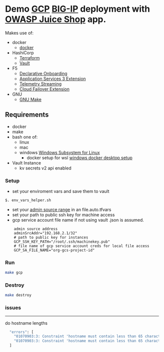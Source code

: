 # Demo [GCP](https://cloud.google.com/) [BIG-IP](https://www.f5.com/products/big-ip-services/virtual-editions) deployment with [OWASP Juice Shop](https://owasp.org/www-project-juice-shop/) app.
Makes use of:
- docker
  - [docker](https://www.docker.com/)
- HashiCorp
  -  [Terraform](https://www.terraform.io/)
  -  [Vault](https://www.vaultproject.io/)
-  F5
   -  [Declarative Onboarding](https://clouddocs.f5.com/products/extensions/f5-declarative-onboarding/latest/)
   -  [Application Services 3 Extension](https://clouddocs.f5.com/products/extensions/f5-appsvcs-extension/latest/)
   -  [Telemetry Streaming](https://clouddocs.f5.com/products/extensions/f5-telemetry-streaming/latest/)
   -  [Cloud Failover Extension](https://clouddocs.f5.com/products/extensions/f5-cloud-failover/latest/)
-  GNU
   -  [GNU Make](https://www.gnu.org/software/make/)
## Requirements
- docker
- make
- bash one of:
  - linux
  - mac
  - windows [Windows Subsystem for Linux](https://docs.microsoft.com/en-us/windows/wsl/install-win10)
    - docker setup for wsl [windows docker desktop setup](https://nickjanetakis.com/blog/setting-up-docker-for-windows-and-wsl-to-work-flawlessly)
- Vault Instance
  - kv secrets v2 api enabled
### Setup
- set your enviroment vars and save them to vault

```bash
$. env_vars_helper.sh
```
- set your [admin source range](https://www.ipchicken.com/) in an file.auto.tfvars
- set your path to public ssh key for machine access
- gcp service account file name if not using vault .json is assumed.
```hcl
    admin source address
    adminSrcAddr="192.168.2.1/32"
    # path to public key for instances
    GCP_SSH_KEY_PATH="/root/.ssh/machinekey.pub"
    # file name of gcp service account creds for local file access
    GCP_SA_FILE_NAME="org-gcs-project-id"
```

### Run
```bash
make gcp
```

### Destroy
```bash
make destroy
```


### issues
-----------
do hostname lengths
```bash
  "errors": [
    "01070903:3: Constraint 'hostname must contain less than 65 characters' failed for '/Common/system'",
    "01070903:3: Constraint 'hostname must contain less than 65 characters' failed for '/Common/system'"
  ]
```
